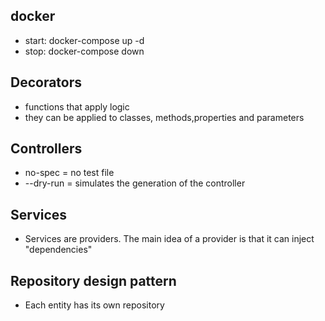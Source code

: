 ## docker

- start: docker-compose up -d
- stop: docker-compose down

## Decorators

- functions that apply logic
- they can be applied to classes, methods,properties and parameters

## Controllers

- no-spec = no test file
- --dry-run = simulates the generation of the controller

## Services

- Services are providers. The main idea of a provider is that it can inject "dependencies"

## Repository design pattern

- Each entity has its own repository
